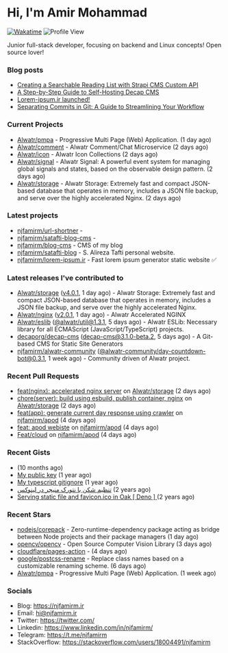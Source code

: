 # Hi, I'm Amir Mohammad
[![Wakatime](https://wakatime.com/badge/user/68776a95-d771-48a4-a960-90136239e4fd.svg)](https://wakatime.com/@68776a95-d771-48a4-a960-90136239e4fd)
![Profile View](https://komarev.com/ghpvc/?username=njfamirm)

Junior full-stack developer, focusing on backend and Linux concepts!
Open source lover!

### Blog posts

- [Creating a Searchable Reading List with Strapi CMS Custom API](https://www.njfamirm.ir/en/blog/strapi-custom-api/)
- [A Step-by-Step Guide to Self-Hosting Decap CMS](https://www.njfamirm.ir/en/blog/self-hosting-decap-cms/)
- [Lorem-ipsum.ir launched!](https://www.njfamirm.ir/en/blog/lorem-ipsum-ir-launched/)
- [Separating Commits in Git: A Guide to Streamlining Your Workflow](https://www.njfamirm.ir/en/blog/git-separate/)


### Current Projects

- [Alwatr/pmpa](https://github.com/Alwatr/pmpa) - Progressive Multi Page (Web) Application. (1 day ago)
- [Alwatr/comment](https://github.com/Alwatr/comment) - Alwatr Comment/Chat Microservice (2 days ago)
- [Alwatr/icon](https://github.com/Alwatr/icon) - Alwatr Icon Collections (2 days ago)
- [Alwatr/signal](https://github.com/Alwatr/signal) - Alwatr Signal: A powerful event system for managing global signals and states, based on the observable design pattern. (2 days ago)
- [Alwatr/storage](https://github.com/Alwatr/storage) - Alwatr Storage: Extremely fast and compact JSON-based database that operates in memory, includes a JSON file backup, and serve over the highly accelerated Nginx. (2 days ago)

### Latest projects

- [njfamirm/url-shortner](https://github.com/njfamirm/url-shortner) - 
- [njfamirm/satafti-blog-cms](https://github.com/njfamirm/satafti-blog-cms) - 
- [njfamirm/blog-cms](https://github.com/njfamirm/blog-cms) - CMS of my blog
- [njfamirm/satafti-blog](https://github.com/njfamirm/satafti-blog) - S. Alireza Tafti personal website.
- [njfamirm/lorem-ipsum.ir](https://github.com/njfamirm/lorem-ipsum.ir) - Fast lorem ipsum generator static website ✅

### Latest releases I've contributed to

- [Alwatr/storage](https://github.com/Alwatr/storage) ([v4.0.1](https://github.com/Alwatr/storage/releases/tag/v4.0.1), 1 day ago) - Alwatr Storage: Extremely fast and compact JSON-based database that operates in memory, includes a JSON file backup, and serve over the highly accelerated Nginx.
- [Alwatr/nginx](https://github.com/Alwatr/nginx) ([v2.0.1](https://github.com/Alwatr/nginx/releases/tag/v2.0.1), 1 day ago) - Alwatr Accelerated NGINX
- [Alwatr/eslib](https://github.com/Alwatr/eslib) ([@alwatr/util@1.3.1](https://github.com/Alwatr/eslib/releases/tag/%40alwatr/util%401.3.1), 5 days ago) - Alwatr ESLib: Necessary library for all ECMAScript (JavaScript/TypeScript) projects.
- [decaporg/decap-cms](https://github.com/decaporg/decap-cms) ([decap-cms@3.1.0-beta.2](https://github.com/decaporg/decap-cms/releases/tag/decap-cms%403.1.0-beta.2), 5 days ago) - A Git-based CMS for Static Site Generators
- [njfamirm/alwatr-community](https://github.com/njfamirm/alwatr-community) ([@alwatr-community/day-countdown-bot@0.3.1](https://github.com/njfamirm/alwatr-community/releases/tag/%40alwatr-community/day-countdown-bot%400.3.1), 1 week ago) - Community driven of Alwatr project.

### Recent Pull Requests

- [feat(nginx): accelerated nginx server](https://github.com/Alwatr/storage/pull/139) on [Alwatr/storage](https://github.com/Alwatr/storage) (2 days ago)
- [chore(server): build using esbuild, publish container, nginx](https://github.com/Alwatr/storage/pull/138) on [Alwatr/storage](https://github.com/Alwatr/storage) (2 days ago)
- [feat(app): generate current day response using crawler](https://github.com/njfamirm/apod/pull/3) on [njfamirm/apod](https://github.com/njfamirm/apod) (4 days ago)
- [feat: apod webiste](https://github.com/njfamirm/apod/pull/2) on [njfamirm/apod](https://github.com/njfamirm/apod) (4 days ago)
- [Feat/cloud](https://github.com/njfamirm/apod/pull/1) on [njfamirm/apod](https://github.com/njfamirm/apod) (4 days ago)

### Recent Gists

- [](https://gist.github.com/022d07ecd84e69ad31ef0bcd32d86b59) (10 months ago)
- [My public key](https://gist.github.com/879f720c9ca74a0934ce571b7285ed34) (1 year ago)
- [My typescript gitignore](https://gist.github.com/6a40b1912daab3f91a02a7b53f3f76c3) (1 year ago)
- [تنظیم شکن با نتورک منیجر در لینوکس](https://gist.github.com/cc40c344e89bdcdf77085cbf1fc05162) (2 years ago)
- [Serving static file and favicon.ico in Oak [ Deno ] ](https://gist.github.com/9bcaca2b6a672e729c099193b4aafe9f) (2 years ago)

### Recent Stars

- [nodejs/corepack](https://github.com/nodejs/corepack) - Zero-runtime-dependency package acting as bridge between Node projects and their package managers (1 day ago)
- [opencv/opencv](https://github.com/opencv/opencv) - Open Source Computer Vision Library (3 days ago)
- [cloudflare/pages-action](https://github.com/cloudflare/pages-action) -  (4 days ago)
- [google/postcss-rename](https://github.com/google/postcss-rename) - Replace class names based on a customizable renaming scheme. (6 days ago)
- [Alwatr/pmpa](https://github.com/Alwatr/pmpa) - Progressive Multi Page (Web) Application. (1 week ago)

### Socials

- Blog: https://njfamirm.ir
- Email: hi@njfamirm.ir
- Twitter: https://twitter.com/
- Linkedin: https://www.linkedin.com/in/njfamirm/
- Telegram: https://t.me/njfamirm
- StackOverflow: https://stackoverflow.com/users/18004491/njfamirm
